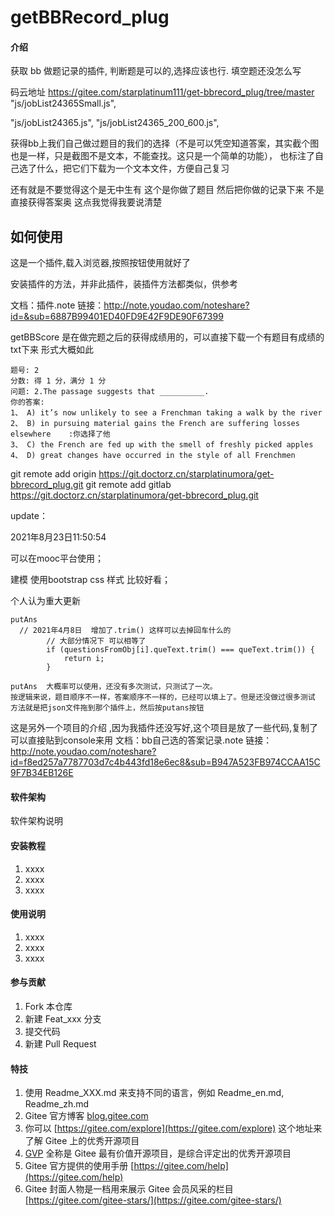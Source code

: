 # getBBRecord_plug

#### 介绍
获取 bb 做题记录的插件, 判断题是可以的,选择应该也行. 填空题还没怎么写


码云地址
https://gitee.com/starplatinum111/get-bbrecord_plug/tree/master
"js/jobList24365Small.js",

"js/jobList24365.js",
        "js/jobList24365_200_600.js",

获得bb上我们自己做过题目的我们的选择（不是可以凭空知道答案，其实截个图也是一样，只是截图不是文本，不能查找。这只是一个简单的功能），
也标注了自己选了什么，把它们下载为一个文本文件，方便自己复习

还有就是不要觉得这个是无中生有  这个是你做了题目 然后把你做的记录下来 不是直接获得答案奥  这点我觉得我要说清楚

## 如何使用
这是一个插件,载入浏览器,按照按钮使用就好了

安装插件的方法，并非此插件，装插件方法都类似，供参考

文档：插件.note
链接：http://note.youdao.com/noteshare?id=&sub=6887B99401ED40FD9E42F9DE90F67399


getBBScore 是在做完题之后的获得成绩用的，可以直接下载一个有题目有成绩的txt下来
形式大概如此

```
题号: 2
分数: 得 1 分，满分 1 分
问题: 2.The passage suggests that __________.
你的答案:
1、 A) it’s now unlikely to see a Frenchman taking a walk by the river
2、 B) in pursuing material gains the French are suffering losses elsewhere    :你选择了他
3、 C) the French are fed up with the smell of freshly picked apples
4、 D) great changes have occurred in the style of all Frenchmen
```
git remote add origin https://git.doctorz.cn/starplatinumora/get-bbrecord_plug.git
git remote add gitlab https://git.doctorz.cn/starplatinumora/get-bbrecord_plug.git

update：

2021年8月23日11:50:54

可以在mooc平台使用；

建模 
使用bootstrap css 样式 比较好看；


个人认为重大更新
```
putAns 
  // 2021年4月8日  增加了.trim() 这样可以去掉回车什么的
        // 大部分情况下 可以相等了
        if (questionsFromObj[i].queText.trim() === queText.trim()) {
            return i;
        }
```

```
putAns  大概率可以使用，还没有多次测试，只测试了一次。
按逻辑来说，题目顺序不一样，答案顺序不一样的，已经可以填上了。但是还没做过很多测试
方法就是把json文件拖到那个插件上，然后按putans按钮
```

这是另外一个项目的介绍 ,因为我插件还没写好,这个项目是放了一些代码,复制了可以直接贴到console来用
文档：bb自己选的答案记录.note
链接：http://note.youdao.com/noteshare?id=f8ed257a7787703d7c4b443fd18e6ec8&sub=B947A523FB974CCAA15C9F7B34EB126E


#### 软件架构
软件架构说明


#### 安装教程

1.  xxxx
2.  xxxx
3.  xxxx

#### 使用说明

1.  xxxx
2.  xxxx
3.  xxxx

#### 参与贡献

1.  Fork 本仓库
2.  新建 Feat_xxx 分支
3.  提交代码
4.  新建 Pull Request


#### 特技

1.  使用 Readme\_XXX.md 来支持不同的语言，例如 Readme\_en.md, Readme\_zh.md
2.  Gitee 官方博客 [blog.gitee.com](https://blog.gitee.com)
3.  你可以 [https://gitee.com/explore](https://gitee.com/explore) 这个地址来了解 Gitee 上的优秀开源项目
4.  [GVP](https://gitee.com/gvp) 全称是 Gitee 最有价值开源项目，是综合评定出的优秀开源项目
5.  Gitee 官方提供的使用手册 [https://gitee.com/help](https://gitee.com/help)
6.  Gitee 封面人物是一档用来展示 Gitee 会员风采的栏目 [https://gitee.com/gitee-stars/](https://gitee.com/gitee-stars/)
